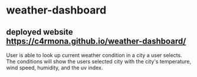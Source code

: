 # weather-dashboard

## deployed website https://c4rmona.github.io/weather-dashboard/

User is able to look up current weather condition in a city a user selects. The conditions will show the users selected city with the city's temperature, wind speed, humidity, and the uv index.
